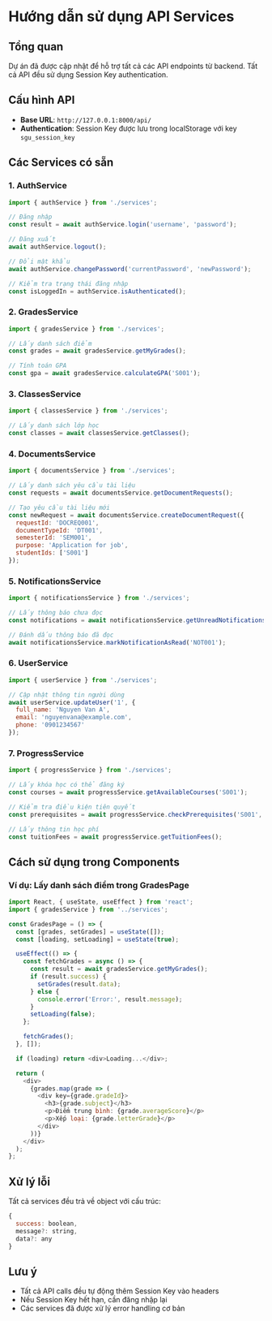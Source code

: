# Hướng dẫn sử dụng API Services

## Tổng quan
Dự án đã được cập nhật để hỗ trợ tất cả các API endpoints từ backend. Tất cả API đều sử dụng Session Key authentication.

## Cấu hình API
- **Base URL**: `http://127.0.0.1:8000/api/`
- **Authentication**: Session Key được lưu trong localStorage với key `sgu_session_key`

## Các Services có sẵn

### 1. AuthService
```javascript
import { authService } from './services';

// Đăng nhập
const result = await authService.login('username', 'password');

// Đăng xuất
await authService.logout();

// Đổi mật khẩu
await authService.changePassword('currentPassword', 'newPassword');

// Kiểm tra trạng thái đăng nhập
const isLoggedIn = authService.isAuthenticated();
```

### 2. GradesService
```javascript
import { gradesService } from './services';

// Lấy danh sách điểm
const grades = await gradesService.getMyGrades();

// Tính toán GPA
const gpa = await gradesService.calculateGPA('S001');
```

### 3. ClassesService
```javascript
import { classesService } from './services';

// Lấy danh sách lớp học
const classes = await classesService.getClasses();
```

### 4. DocumentsService
```javascript
import { documentsService } from './services';

// Lấy danh sách yêu cầu tài liệu
const requests = await documentsService.getDocumentRequests();

// Tạo yêu cầu tài liệu mới
const newRequest = await documentsService.createDocumentRequest({
  requestId: 'DOCREQ001',
  documentTypeId: 'DT001',
  semesterId: 'SEM001',
  purpose: 'Application for job',
  studentIds: ['S001']
});
```

### 5. NotificationsService
```javascript
import { notificationsService } from './services';

// Lấy thông báo chưa đọc
const notifications = await notificationsService.getUnreadNotifications();

// Đánh dấu thông báo đã đọc
await notificationsService.markNotificationAsRead('NOT001');
```

### 6. UserService
```javascript
import { userService } from './services';

// Cập nhật thông tin người dùng
await userService.updateUser('1', {
  full_name: 'Nguyen Van A',
  email: 'nguyenvana@example.com',
  phone: '0901234567'
});
```

### 7. ProgressService
```javascript
import { progressService } from './services';

// Lấy khóa học có thể đăng ký
const courses = await progressService.getAvailableCourses('S001');

// Kiểm tra điều kiện tiên quyết
const prerequisites = await progressService.checkPrerequisites('S001', 'SUB005');

// Lấy thông tin học phí
const tuitionFees = await progressService.getTuitionFees();
```

## Cách sử dụng trong Components

### Ví dụ: Lấy danh sách điểm trong GradesPage
```javascript
import React, { useState, useEffect } from 'react';
import { gradesService } from '../services';

const GradesPage = () => {
  const [grades, setGrades] = useState([]);
  const [loading, setLoading] = useState(true);

  useEffect(() => {
    const fetchGrades = async () => {
      const result = await gradesService.getMyGrades();
      if (result.success) {
        setGrades(result.data);
      } else {
        console.error('Error:', result.message);
      }
      setLoading(false);
    };

    fetchGrades();
  }, []);

  if (loading) return <div>Loading...</div>;

  return (
    <div>
      {grades.map(grade => (
        <div key={grade.gradeId}>
          <h3>{grade.subject}</h3>
          <p>Điểm trung bình: {grade.averageScore}</p>
          <p>Xếp loại: {grade.letterGrade}</p>
        </div>
      ))}
    </div>
  );
};
```

## Xử lý lỗi
Tất cả services đều trả về object với cấu trúc:
```javascript
{
  success: boolean,
  message?: string,
  data?: any
}
```

## Lưu ý
- Tất cả API calls đều tự động thêm Session Key vào headers
- Nếu Session Key hết hạn, cần đăng nhập lại
- Các services đã được xử lý error handling cơ bản
